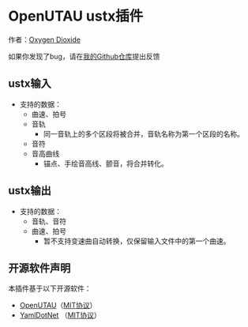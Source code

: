 # OpenUTAU ustx插件
作者：[Oxygen Dioxide](https://github.com/oxygen-dioxide)

如果你发现了bug，请在[我的Github仓库](https://github.com/oxygen-dioxide/opensvip/issues)提出反馈
## ustx输入
* 支持的数据：
  * 曲速、拍号
  * 音轨
    * 同一音轨上的多个区段将被合并，音轨名称为第一个区段的名称。
  * 音符
  * 音高曲线
    * 锚点、手绘音高线、颤音，将合并转化。

## ustx输出
* 支持的数据：
  * 音轨、音符
  * 曲速、拍号
    * 暂不支持变速曲自动转换，仅保留输入文件中的第一个曲速。

## 开源软件声明
本插件基于以下开源软件：
* [OpenUTAU](https://github.com/stakira/OpenUtau)（[MIT协议](https://github.com/stakira/OpenUtau/blob/master/LICENSE.txt)）
* [YamlDotNet](https://github.com/aaubry/YamlDotNet) （[MIT协议](https://github.com/aaubry/YamlDotNet/blob/master/LICENSE.txt)）
